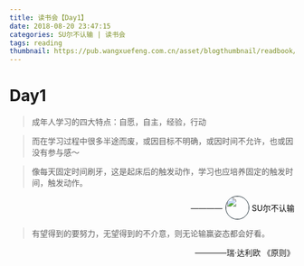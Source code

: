 ```yaml
---
title: 读书会【Day1】
date: 2018-08-20 23:47:15
categories: SU尔不认输 | 读书会
tags: reading
thumbnail: https://pub.wangxuefeng.com.cn/asset/blogthumbnail/readbook/thumbnail1.png
---
```




# Day1

> 成年人学习的四大特点：自愿，自主，经验，行动

> 而在学习过程中很多半途而废，或因目标不明确，或因时间不允许，也或因没有参与感～

> 像每天固定时间刷牙，这是起床后的触发动作，学习也应培养固定的触发时间，触发动作。


<div style="display: flex;justify-content: flex-end;align-items: center;margin-bottom: 1em;">
  <span>————</span>
  <a href="https://www.jianshu.com/u/06408f56492c" target="_blank" style="display:flex;align-items: center;text-decoration:none;color: #000;">
	  <img src="https://pub.wangxuefeng.com.cn/asset/defaultHead/sjwxhead.jpg" width="40" height="40" style="margin:0 5px;border-radius: 50%;border:1px solid #1B2B34">
	  <span style="text-align: right;">SU尔不认输</span>
  </a>
</div>



> 有望得到的要努力，无望得到的不介意，则无论输赢姿态都会好看。

<p style="text-align: right">————瑞·达利欧 《原则》</p>

